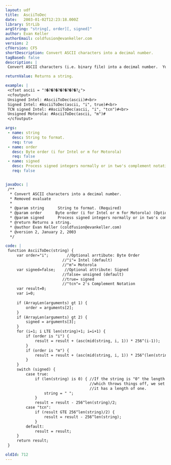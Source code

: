 ```yaml
---
layout: udf
title:  AsciiToDec
date:   2003-01-02T12:23:18.000Z
library: StrLib
argString: "string[, order][, signed]"
author: Evan Keller
authorEmail: coldfusion@evankeller.com
version: 2
cfVersion: CF5
shortDescription: Convert ASCII characters into a decimal number.
tagBased: false
description: |
 Convert ASCII characters (i.e. binary file) into a decimal number.  You can specify either Intel or Motorola byte order, and process signed intergers normally or in two's complement notation.

returnValue: Returns a string.

example: |
 <cfset ascii = "!�?�?�?�?�?�?�?¿">
 <cfoutput>
 Unsigned Intel: #AsciiToDec(ascii)#<br>
 Signed Intel: #AsciiToDec(ascii, "i", true)#<br>
 TCN signed Intel: #AsciiToDec(ascii, "i", "tcn")#<br>
 Unsigned Motorola: #AsciiToDec(ascii, "m")#
 </cfoutput>

args:
 - name: string
   desc: String to format.
   req: true
 - name: order
   desc: Byte order (i for Intel or m for Motorola)
   req: false
 - name: signed
   desc: Process signed integers normally or in two's complement notation. Values are false (process normally), true (signed), and tcn (2's complement notation)
   req: false


javaDoc: |
 /**
  * Convert ASCII characters into a decimal number.
  * Removed evaluate
  * 
  * @param string      String to format. (Required)
  * @param order      Byte order (i for Intel or m for Motorola) (Optional)
  * @param signed      Process signed integers normally or in two's complement notation. Values are false (process normally), true (signed), and tcn (2's complement notation) (Optional)
  * @return Returns a string. 
  * @author Evan Keller (coldfusion@evankeller.com) 
  * @version 2, January 2, 2003 
  */

code: |
 function AsciiToDec(string) {
     var order="i";        //Optional arrtibute: Byte Order
                         //"i"= Intel (default)
                         //"m"= Motorola
     var signed=false;    //Optional attribute: Signed
                         //false= unsigned (default)
                         //true= signed
                         //"tcn"= 2's Complement Notation
     var result=0;
     var i=0;
     
     if (ArrayLen(arguments) gt 1) {
         order = arguments[2];
     }
     if (ArrayLen(arguments) gt 2) {
         signed = arguments[3];
     }
     for (i=1; i LTE len(string)+1; i=i+1) {
         if (order is "i") {
             result = result + (asc(mid(string, i, 1)) * 256^(i-1));
         }
         if (order is "m") {
             result = result + (asc(mid(string, i, 1)) * 256^(len(string)-i));
         }
     }
     switch (signed) {
         case true:
             if (len(string) is 0) { //If the string is "0" the length is calculated as zero,
                                     //which throws things off, we set the string to " " so
                                     //it has a length of one.
                 string = " ";
             }
             result = result - 256^len(string)/2;
         case "tcn":
             if (result GTE 256^len(string)/2) {
                 result = result - 256^len(string);
             }
         default:
             result = result;
     }
     return result;
 }

oldId: 712
---
```



